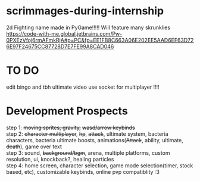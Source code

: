 # scrimmages-during-internship
2d Fighting name made in PyGame!!!!!
Will feature many skrunklies
https://code-with-me.global.jetbrains.com/Pw-0PXEzVfoj6rmAFmkRjA#p=PC&fp=EE1FB8C663A06E202EE5AAD6EF63D726E97F24675CC87728D7E7FE99A8CAD046
# TO DO
edit bingo and tbh ultimate video 
use socket for multiplayer !!!!  




# Development Prospects
step 1: ~~moving sprites, gravity,~~ ~~wasd/arrow keybinds~~  
step 2: ~~character multiplayer~~, ~~hp~~, ~~attack~~, ultimate system, bacteria characters, bacteria ultimate boosts, animations(~~Attack~~, ability, ultimate, ~~death~~), game over text  
step 3: sound, ~~background/bgm~~, arena, multiple platforms, custom resolution, ui, knockback?, healing particles  
step 4: home screen, character selection, game mode selection(timer, stock based, etc), customizable keybinds, online pvp compatiblity :3
